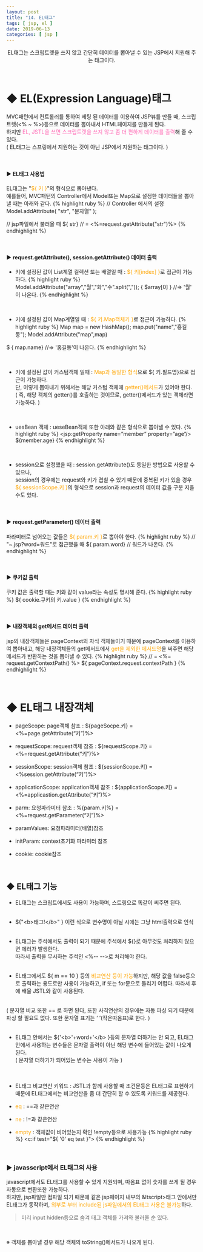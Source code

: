 ```yaml
---
layout: post
title: "14. EL태그"
tags: [ jsp, el ]
date: 2019-06-13
categories: [ jsp ]
---
```


<p align="center">
    EL태그는 스크립트렛을 쓰지 않고 간단히 데이터를 뽑아낼 수 있는 JSP에서 지원해 주는 태그이다.
</p><br/>

# ◆ EL(Expression Language)태그
MVC패턴에서 컨트롤러를 통하여 세팅 된 데이터를 이용하여 JSP뷰를 만들 때, 
스크립트렛(<% ~ %>)등으로 데이터를 뽑아내서 HTML페이지를 만들게 된다. <br/>하지만 <font color="hotpink">EL, JSTL을 쓰면 스크립트렛을 쓰지 않고 좀 더 편하게 데이터를 출력</font>해 줄 수 있다.<br/>
( EL태그는 스프링에서 지원하는 것이 아닌 JSP에서 지원하는 태그이다. )

<br/>

#### ▶ EL태그 사용법
EL태그는 "<font color="orange">${ 키 }</font>"의 형식으로 뽑아낸다.<br/>
예를들어, MVC패턴의 Controller에서 Model또는 Map으로 설정한 데이터들을 뽑아낼 때는
아래와 같다.
{% highlight ruby %}
// Controller 에서의 설정
Model.addAttribute( "str", "문자열" );

// jsp파일에서 불러올 때 
${ str}  // = <%=request.getAttribute("str")%>
{% endhighlight %}

<br/>

#### ▶ request.getAttribute(), session.getAttribute() 데이터 출력

- 키에 설정된 값이 List계열 컬렉션 또는 배열일 때
: <font color="orange">${ 키[index] }</font>로 접근이 가능하다.
{% highlight ruby %}
Model.addAttribute("array","월","화","수".split(","));
{ $array[0] } //=> '월' 이 나온다.
{% endhighlight %}

<br/>

- 키에 설정된 값이 Map계열일 때
: <font color="orange">${ 키.Map객체키 }</font>로 접근이 가능하다.
{% highlight ruby %}
Map map = new HashMap();
map.put("name","홍길동"); 
Model.addAttribute("map",map)

$ { map.name} //=> '홍길동'이 나온다.
{% endhighlight %}

<br/>

- 키에 설정된 값이 커스텀객체 일때
: <font color="orange">Map과 동일한 형식</font>으로 ${ 키.필드명}으로 접근이 가능하다.<br/>
단, 이렇게 뽑아내기 위해서는 해당 커스텀 객체에 <font color="orange">getter()메서드</font>가 있어야 한다.<br/>
( 즉, 해당 객체의 getter()를 호출하는 것이므로, getter()메서드가 있는 객체라면 가능하다. )

<br/>

- uesBean 객체 
: ueseBean객체 또한 아래와 같은 형식으로 뽑아낼 수 있다.
{% highlight ruby %}
<jsp:getProperty name=”member” property=”age”/>
${member.age}
{% endhighlight %}

<br/>

- session으로 설정했을 때
: session.getAttribute()도 동일한 방법으로 사용할 수 있으나,<br/>
session의 경우에는 request와 키가 겹칠 수 있기 때문에 중복된 키가 있을 경우<br/> <font color="orange">${ sessionScope.키 }</font>의 형식으로 session과 request의 데이터 값을 구분 지을 수도 있다.

<br/>

#### ▶ request.getParameter() 데이터 출력
파라미터로 넘어오는 값들은 <font color="orange">${ param.키 }</font>로 뽑아야 한다.
{% highlight ruby %}
// "~.jsp?word=워드"로 접근했을 때
${ param.word} // 워드가 나온다.
{% endhighlight %}

<br/>

#### ▶ 쿠키값 출력
쿠키 값은 출력할 때는 키와 같이 value라는 속성도 명시해 준다.
{% highlight ruby %}
${ cookie.쿠키의 키.value }
{% endhighlight %}

<br/>

#### ▶ 내장객체의 get메서드 데이터 출력
jsp의 내장객체들은 pageContext의 자식 객체들이기 때문에 pageContext를 이용하여 
뽑아내고, 해당 내장객체들의 get메서드에서 <font color="orange">get을 제외한 메서드명</font>을 써주면 해당 메서드가 반환하는 것을 뽑아낼 수 있다.
{% highlight ruby %}
// = <%= request.getContextPath() %>
${ pageContext.request.contextPath }
{% endhighlight %}

<br/>

# ◆ EL태그 내장객체

- pageScope: page객체 참조
: ${pageSocpe.키} = <%=page.getAttribute(“키”)%>

- requestScope: request객체 참조
: ${requestScope.키} = <%=request.getAttribute(“키”)%>

- sessionScope: session객체 참조
: ${sessionScope.키} = <%session.getAttribute(“키”)%>

- applicationScope: application객체 참조
: ${applicationScope.키} = <%=applicastion.getAttribute(“키”)%>

- parm: 요청파라미터 참조
: %{param.키%} = <%=request.getParameter(“키”)%>

- paramValues: 요청파라미터(배열)참조 
- initParam: context초기화 파라미터 참조
- cookie: cookie참조

<br/>

## ◆ EL태그 기능
- EL태그는 스크립트에서도 사용이 가능하며, 스트링으로 똑같이 써주면 된다. 
<br/><br/>

- ${"&lt;b>태그!&lt;/b>" } 이런 식으로 변수명이 아닐 시에는 그냥 html출력으로 인식
<br/><br/>

- EL태그는 주석에서도 출력이 되기 때문에 주석에서 ${}로 아무것도 처리하지 않으면 에러가 발생한다.<br/> 따라서 출력을 무시하는 주석인 <%-- -->로 처리해야 한다.
<br/><br/>

- EL태그에서도 ${ m == 10 } 등의 <font color="orange">비교연산 등이 가능</font>하지만, 해당 값을 false등으로 출력하는 용도로만 사용이 가능하고, if 또는 for문으로 돌리기 어렵다. 따라서 후에 배울 JSTL와 같이 사용된다.<br/><br/>

( 문자열 비교 또한 == 로 하면 된다, 또한 사칙연산의 경우에는 자동 파싱 되기 때문에 파싱 할 필요도 없다. 또한 문자열 표기는 ‘ ’(작은따옴표)로 한다. )
<br/><br/>

- EL태그 안에서는 ${'&lt;b>'+word+'&lt;/b> }등의 문자열 더하기는 안 되고, EL태그 안에서 사용하는 변수들은 문자열 출력이 아닌 해당 변수에 들어있는 값이 나오게 된다. <br/>
( 문자열 더하기가 되어있는 변수는 사용이 가능 )<br/>
<br/><br/>

- EL태그 비교연산 키워드
: JSTL과 함께 사용할 때 조건문등은 EL태그로 표현하기 때문에 EL태그에서는 비교연산을 좀 더 간단히 할 수 있도록 키워드를 제공한다.
- <font color="orange">eq</font> : ==과 같은연산
- <font color="orange">ne</font> : !=과 같은연산
- <font color="orange">empty</font> : 객체값이 비어있는지 확인 !empty등으로 사용가능
{% highlight ruby %}
<c:if test="${ '0' eq test }">
{% endhighlight %}

<br/>

### ▶ javasscript에서 EL태그의 사용
javascript에서도 EL태그를 사용할 수 있게 지원되며, 따옴표 없이 숫자를 쓰게 될 경우 자동으로 변환또한 가능하다.<br/>
하지만, jsp파일만 컴파일 되기 때문에 같은 jsp페이지 내부의 &ltscript>태그 안에서만 EL태그가 동작하며, <font color="orange">외부로 부터 include된 js파일에서의 EL태그 사용은 불가능</font>하다.
> 미리 input hidden등으로 숨겨 태그 객체를 가져와 불러올 순 있다.

<br/>

※ 객체를 뽑아낼 경우 해당 객체의 toString()메서드가 나오게 된다.





<br/>